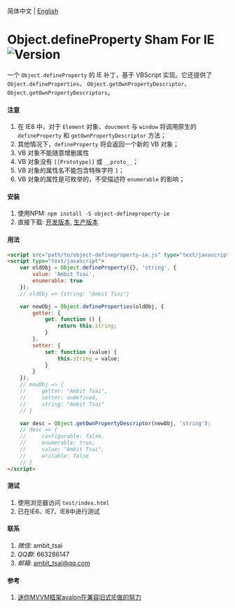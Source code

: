 简体中文 | [English](README.md)


# Object.defineProperty Sham For IE&nbsp;&nbsp;![Version](https://img.shields.io/npm/v/object-defineproperty-ie.svg)

一个 `Object.defineProperty` 的 IE 补丁，基于 VBScript 实现。它还提供了`Object.defineProperties`、 `Object.getOwnPropertyDescriptor`、 `Object.getOwnPropertyDescriptors`。


#### 注意
1. 在 IE8 中，对于 `Element` 对象、`doucment` 与 `window` 将调用原生的 `defineProperty` 和 `getOwnPropertyDescriptor` 方法；
1. 其他情况下，`defineProperty` 将会返回一个新的 VB 对象；
1. VB 对象不能随意增删属性
1. VB 对象没有 `[[Prototype]]` 或 `__proto__`；
1. VB 对象的属性名不能包含特殊字符 `]`；
1. VB 对象的属性是可枚举的，不受描述符 `enumerable` 的影响；


#### 安装
1. 使用NPM: `npm install -S object-defineproperty-ie`
1. 直接下载: <a href="src/object-defineproperty-ie.js" target="_blank">开发版本</a>, <a href="dist/object-defineproperty-ie.js" target="_blank">生产版本</a>


#### 用法
```html
<script src="path/to/object-defineproperty-ie.js" type="text/javascript"></script>
<script type="text/javascript">
    var oldObj = Object.defineProperty({}, 'string', {
        value: 'Ambit Tsai',
        enumerable: true
    });
    // oldObj => {string: "Ambit Tsai"}

    var newObj = Object.defineProperties(oldObj, {
        getter: {
            get: function () {
                return this.string;
            }
        },
        setter: {
            set: function (value) {
                this.string = value;
            }
        }
    });
    // newObj => {
    //     getter: "Ambit Tsai",
    //     setter: undefined,
    //     string: "Ambit Tsai"
    // }

    var desc = Object.getOwnPropertyDescriptor(newObj, 'string');
    // desc => {
    //     configurable: false,
    //     enumerable: true,
    //     value: "Ambit Tsai",
    //     writable: false
    // }
</script>
```


#### 测试
1. 使用浏览器访问 `test/index.html`
1. 已在IE6、IE7、IE8中进行测试


#### 联系
1. *微信*: ambit_tsai
1. *QQ群*: 663286147
1. *邮箱*: ambit_tsai@qq.com


#### 参考
1. <a href="https://www.cnblogs.com/rubylouvre/p/3598133.html" target="_blank">迷你MVVM框架avalon在兼容旧式IE做的努力</a>
